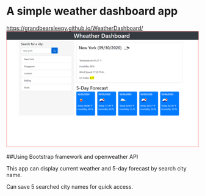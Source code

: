 # A simple weather dashboard app
https://grandbearsleepy.github.io/WeatherDashboard/
![imag](./assets/demo.PNG)

##Using Bootstrap framework and openweather API

This app can display current weather and 5-day forecast by search city name.

Can save 5 searched city names for quick access.
